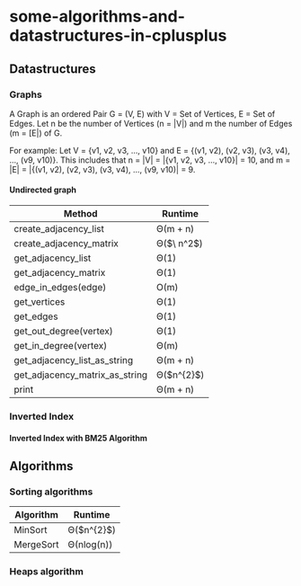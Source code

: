 # some-algorithms-and-datastructures-in-cplusplus

## Datastructures

### Graphs

A Graph is an ordered Pair G = (V, E) with V = Set of Vertices, E = Set of Edges.
Let n be the number of Vertices (n = |V|) and m the number of Edges (m = [E|) of G.

For example:
Let V = {v1, v2, v3, ..., v10} and E = {(v1, v2), (v2, v3), (v3, v4), ..., (v9, v10)}.
This includes that n = |V| = |{v1, v2, v3, ..., v10}| = 10,
and m = |E| = |{(v1, v2), (v2, v3), (v3, v4), ..., (v9, v10)| = 9.

#### Undirected graph

<table>
  <thead>
    <tr>
      <th>Method</th>
      <th>Runtime</th>
    </tr>
  </thead>
  <tbody>
    <tr>
      <td>create_adjacency_list</td>
      <td>&#920;(m + n)</td>
    </tr>
    <tr>
      <td>create_adjacency_matrix</td>
      <td>&#920;($\ n^2$)</td>
    </tr>
    <tr>
      <td>get_adjacency_list</td>
      <td>&#920;(1)</td>
    </tr>
    <tr>
      <td>get_adjacency_matrix</td>
      <td>&#920;(1)</td>
    </tr>
    <tr>
      <td>edge_in_edges(edge)</td>
      <td>&#927;(m)</td>
    </tr>
    <tr>
      <td>get_vertices</td>
      <td>&#920;(1)</td>
    </tr>
    <tr>
      <td>get_edges</td>
      <td>&#920;(1)</td>
    </tr>
    <tr>
      <td>get_out_degree(vertex)</td>
      <td>&#920;(1)</td>
    </tr>
    <tr>
      <td>get_in_degree(vertex)</td>
      <td>&#920;(m)</td>
    </tr>
    <tr>
      <td>get_adjacency_list_as_string</td>
      <td>&#920;(m + n)</td>
    </tr>
    <tr>
      <td>get_adjacency_matrix_as_string</td>
      <td>&#920;($n^{2}$)</td>
    </tr>
    <tr>
      <td>print</td>
      <td>&#920;(m + n)</td>
    </tr>

  </tbody>
</table>

### Inverted Index

#### Inverted Index with BM25 Algorithm

## Algorithms

### Sorting algorithms

<table>
  <thead>
    <tr>
      <th>Algorithm</th>
      <th>Runtime</th>
    </tr>
  </thead>
  <tbody>
    <tr>
      <td>MinSort</td>
      <td>&#920;($n^{2}$)</td>
    </tr>
    <tr>
      <td>MergeSort</td>
      <td>&#920;(nlog(n))</td>
    </tr>
      </tbody>
</table>

### Heaps algorithm


